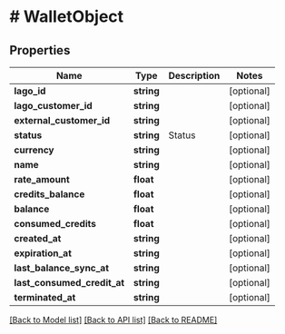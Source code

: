 # # WalletObject

## Properties

Name | Type | Description | Notes
------------ | ------------- | ------------- | -------------
**lago_id** | **string** |  | [optional]
**lago_customer_id** | **string** |  | [optional]
**external_customer_id** | **string** |  | [optional]
**status** | **string** | Status | [optional]
**currency** | **string** |  | [optional]
**name** | **string** |  | [optional]
**rate_amount** | **float** |  | [optional]
**credits_balance** | **float** |  | [optional]
**balance** | **float** |  | [optional]
**consumed_credits** | **float** |  | [optional]
**created_at** | **string** |  | [optional]
**expiration_at** | **string** |  | [optional]
**last_balance_sync_at** | **string** |  | [optional]
**last_consumed_credit_at** | **string** |  | [optional]
**terminated_at** | **string** |  | [optional]

[[Back to Model list]](../../README.md#models) [[Back to API list]](../../README.md#endpoints) [[Back to README]](../../README.md)
